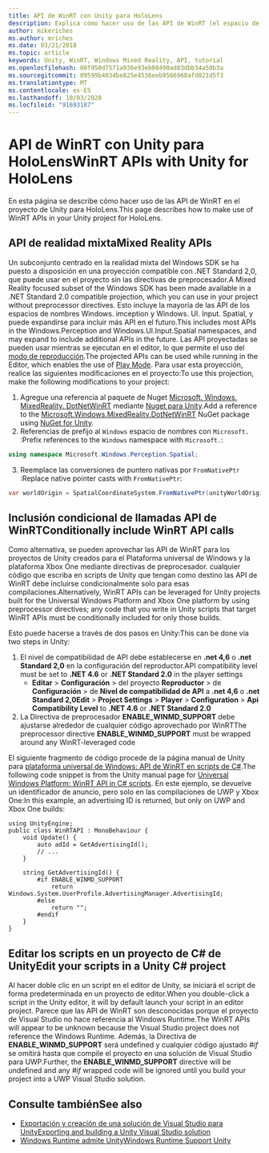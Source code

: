 ```yaml
---
title: API de WinRT con Unity para HoloLens
description: Explica cómo hacer uso de las API de WinRT (el espacio de nombres de Windows) en el proyecto de Unity para HoloLens.
author: mikeriches
ms.author: mriches
ms.date: 03/21/2018
ms.topic: article
keywords: Unity, WinRT, Windows Mixed Reality, API, tutorial
ms.openlocfilehash: 80f950d7571a936e93eb08490ad83dbb34a50b3a
ms.sourcegitcommit: 09599b4034be825e4536eeb9566968afd021d5f3
ms.translationtype: MT
ms.contentlocale: es-ES
ms.lasthandoff: 10/03/2020
ms.locfileid: "91693187"
---
```

# <a name="winrt-apis-with-unity-for-hololens"></a><span data-ttu-id="dc7e8-104">API de WinRT con Unity para HoloLens</span><span class="sxs-lookup"><span data-stu-id="dc7e8-104">WinRT APIs with Unity for HoloLens</span></span>

<span data-ttu-id="dc7e8-105">En esta página se describe cómo hacer uso de las API de WinRT en el proyecto de Unity para HoloLens.</span><span class="sxs-lookup"><span data-stu-id="dc7e8-105">This page describes how to make use of WinRT APIs in your Unity project for HoloLens.</span></span>

## <a name="mixed-reality-apis"></a><span data-ttu-id="dc7e8-106">API de realidad mixta</span><span class="sxs-lookup"><span data-stu-id="dc7e8-106">Mixed Reality APIs</span></span>

<span data-ttu-id="dc7e8-107">Un subconjunto centrado en la realidad mixta del Windows SDK se ha puesto a disposición en una proyección compatible con .NET Standard 2,0, que puede usar en el proyecto sin las directivas de preprocesador.</span><span class="sxs-lookup"><span data-stu-id="dc7e8-107">A Mixed Reality focused subset of the Windows SDK has been made available in a .NET Standard 2.0 compatible projection, which you can use in your project without preprocessor directives.</span></span> <span data-ttu-id="dc7e8-108">Esto incluye la mayoría de las API de los espacios de nombres Windows. imception y Windows. UI. Input. Spatial, y puede expandirse para incluir más API en el futuro.</span><span class="sxs-lookup"><span data-stu-id="dc7e8-108">This includes most APIs in the Windows.Perception and Windows.UI.Input.Spatial namespaces, and may expand to include additional APIs in the future.</span></span> <span data-ttu-id="dc7e8-109">Las API proyectadas se pueden usar mientras se ejecutan en el editor, lo que permite el uso del [modo de reproducción](https://docs.microsoft.com//windows/mixed-reality/unity-play-mode).</span><span class="sxs-lookup"><span data-stu-id="dc7e8-109">The projected APIs can be used while running in the Editor, which enables the use of [Play Mode](https://docs.microsoft.com//windows/mixed-reality/unity-play-mode).</span></span> <span data-ttu-id="dc7e8-110">Para usar esta proyección, realice las siguientes modificaciones en el proyecto:</span><span class="sxs-lookup"><span data-stu-id="dc7e8-110">To use this projection, make the following modifications to your project:</span></span>

1) <span data-ttu-id="dc7e8-111">Agregue una referencia al paquete de Nuget [Microsoft. Windows. MixedReality. DotNetWinRT](https://www.nuget.org/packages/Microsoft.Windows.MixedReality.DotNetWinRT) mediante [Nuget para Unity](https://github.com/GlitchEnzo/NuGetForUnity).</span><span class="sxs-lookup"><span data-stu-id="dc7e8-111">Add a reference to the [Microsoft.Windows.MixedReality.DotNetWinRT](https://www.nuget.org/packages/Microsoft.Windows.MixedReality.DotNetWinRT) NuGet package using [NuGet for Unity](https://github.com/GlitchEnzo/NuGetForUnity).</span></span>
2) <span data-ttu-id="dc7e8-112">Referencias de prefijo al `Windows` espacio de nombres con `Microsoft.` :</span><span class="sxs-lookup"><span data-stu-id="dc7e8-112">Prefix references to the `Windows` namespace with `Microsoft.`:</span></span>
```cs
using namespace Microsoft.Windows.Perception.Spatial;
```
3) <span data-ttu-id="dc7e8-113">Reemplace las conversiones de puntero nativas por `FromNativePtr` :</span><span class="sxs-lookup"><span data-stu-id="dc7e8-113">Replace native pointer casts with `FromNativePtr`:</span></span>
```cs
var worldOrigin = SpatialCoordinateSystem.FromNativePtr(unityWorldOriginPtr);
```

## <a name="conditionally-include-winrt-api-calls"></a><span data-ttu-id="dc7e8-114">Inclusión condicional de llamadas API de WinRT</span><span class="sxs-lookup"><span data-stu-id="dc7e8-114">Conditionally include WinRT API calls</span></span>

<span data-ttu-id="dc7e8-115">Como alternativa, se pueden aprovechar las API de WinRT para los proyectos de Unity creados para el Plataforma universal de Windows y la plataforma Xbox One mediante directivas de preprocesador. cualquier código que escriba en scripts de Unity que tengan como destino las API de WinRT debe incluirse condicionalmente solo para esas compilaciones.</span><span class="sxs-lookup"><span data-stu-id="dc7e8-115">Alternatively, WinRT APIs can be leveraged for Unity projects built for the Universal Windows Platform and Xbox One platform by using preprocessor directives; any code that you write in Unity scripts that target WinRT APIs must be conditionally included for only those builds.</span></span> 

<span data-ttu-id="dc7e8-116">Esto puede hacerse a través de dos pasos en Unity:</span><span class="sxs-lookup"><span data-stu-id="dc7e8-116">This can be done via two steps in Unity:</span></span>
1) <span data-ttu-id="dc7e8-117">El nivel de compatibilidad de API debe establecerse en **.net 4,6** o **.net Standard 2,0** en la configuración del reproductor.</span><span class="sxs-lookup"><span data-stu-id="dc7e8-117">API compatibility level must be set to **.NET 4.6** or **.NET Standard 2.0** in the player settings</span></span>
    - <span data-ttu-id="dc7e8-118">**Editar**  >  **Configuración**  >  del proyecto **Reproductor**  >  de **Configuración**  >  de **Nivel de compatibilidad de API** a **.net 4,6** o **.net Standard 2,0**</span><span class="sxs-lookup"><span data-stu-id="dc7e8-118">**Edit** > **Project Settings** > **Player** > **Configuration** > **Api Compatibility Level** to **.NET 4.6** or **.NET Standard 2.0**</span></span>
2) <span data-ttu-id="dc7e8-119">La Directiva de preprocesador **ENABLE_WINMD_SUPPORT** debe ajustarse alrededor de cualquier código aprovechado por WinRT</span><span class="sxs-lookup"><span data-stu-id="dc7e8-119">The preprocessor directive **ENABLE_WINMD_SUPPORT** must be wrapped around any WinRT-leveraged code</span></span>

<span data-ttu-id="dc7e8-120">El siguiente fragmento de código procede de la página manual de Unity para [plataforma universal de Windows: API de WinRT en scripts de C#](https://docs.unity3d.com/Manual/windowsstore-scripts.html).</span><span class="sxs-lookup"><span data-stu-id="dc7e8-120">The following code snippet is from the Unity manual page for [Universal Windows Platform: WinRT API in C# scripts](https://docs.unity3d.com/Manual/windowsstore-scripts.html).</span></span> <span data-ttu-id="dc7e8-121">En este ejemplo, se devuelve un identificador de anuncio, pero solo en las compilaciones de UWP y Xbox One:</span><span class="sxs-lookup"><span data-stu-id="dc7e8-121">In this example, an advertising ID is returned, but only on UWP and Xbox One builds:</span></span>

```
using UnityEngine;
public class WinRTAPI : MonoBehaviour {
    void Update() {
        auto adId = GetAdvertisingId();
        // ...
    }

    string GetAdvertisingId() {
        #if ENABLE_WINMD_SUPPORT
            return Windows.System.UserProfile.AdvertisingManager.AdvertisingId;
        #else
            return "";
        #endif
    }
}
```

## <a name="edit-your-scripts-in-a-unity-c-project"></a><span data-ttu-id="dc7e8-122">Editar los scripts en un proyecto de C# de Unity</span><span class="sxs-lookup"><span data-stu-id="dc7e8-122">Edit your scripts in a Unity C# project</span></span>

<span data-ttu-id="dc7e8-123">Al hacer doble clic en un script en el editor de Unity, se iniciará el script de forma predeterminada en un proyecto de editor.</span><span class="sxs-lookup"><span data-stu-id="dc7e8-123">When you double-click a script in the Unity editor, it will by default launch your script in an editor project.</span></span> <span data-ttu-id="dc7e8-124">Parece que las API de WinRT son desconocidas porque el proyecto de Visual Studio no hace referencia al Windows Runtime.</span><span class="sxs-lookup"><span data-stu-id="dc7e8-124">The WinRT APIs will appear to be unknown because the Visual Studio project does not reference the Windows Runtime.</span></span> <span data-ttu-id="dc7e8-125">Además, la Directiva de **ENABLE_WINMD_SUPPORT** será undefined y cualquier código ajustado *#if* se omitirá hasta que compile el proyecto en una solución de Visual Studio para UWP.</span><span class="sxs-lookup"><span data-stu-id="dc7e8-125">Further, the **ENABLE_WINMD_SUPPORT** directive will be undefined and any *#if* wrapped code will be ignored until you build your project into a UWP Visual Studio solution.</span></span>

## <a name="see-also"></a><span data-ttu-id="dc7e8-126">Consulte también</span><span class="sxs-lookup"><span data-stu-id="dc7e8-126">See also</span></span>
* [<span data-ttu-id="dc7e8-127">Exportación y creación de una solución de Visual Studio para Unity</span><span class="sxs-lookup"><span data-stu-id="dc7e8-127">Exporting and building a Unity Visual Studio solution</span></span>](exporting-and-building-a-unity-visual-studio-solution.md)
* [<span data-ttu-id="dc7e8-128">Windows Runtime admite Unity</span><span class="sxs-lookup"><span data-stu-id="dc7e8-128">Windows Runtime Support Unity</span></span>](https://docs.unity3d.com/Manual/IL2CPP-WindowsRuntimeSupport.html)
